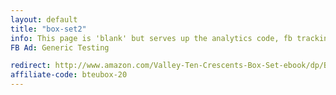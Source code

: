 ```yaml
---
layout: default
title: "box-set2"
info: This page is 'blank' but serves up the analytics code, fb tracking pixel, and amazon affiliate link before forwarding to Amazon.
FB Ad: Generic Testing

redirect: http://www.amazon.com/Valley-Ten-Crescents-Box-Set-ebook/dp/B00IGJQZ7O/
affiliate-code: bteubox-20
---
```

